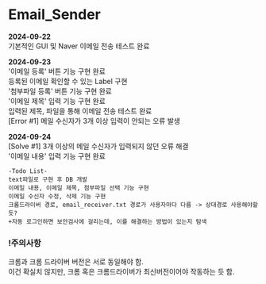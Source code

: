 # Email_Sender

**2024-09-22**  
기본적인 GUI 및 Naver 이메일 전송 테스트 완료

**2024-09-23**  
'이메일 등록' 버튼 기능 구현 완료  
등록된 이메일 확인할 수 있는 Label 구현  
'첨부파일 등록' 버튼 기능 구현 완료  
'이메일 제목' 입력 기능 구현 완료  
입력된 제목, 파일을 통해 이메일 전송 테스트 완료  
[Error #1] 메일 수신자가 3개 이상 입력이 안되는 오류 발생  

**2024-09-24**  
[Solve #1] 3개 이상의 메일 수신자가 입력되지 않던 오류 해결  
'이메일 내용' 입력 기능 구현 완료  

    -Todo List-  
    text파일로 구현 후 DB 개발  
    이메일 내용, 이메일 제목, 첨부파일 선택 기능 구현  
    이메일 수신자 수정, 삭제 기능 구현  
    크롬드라이버 경로, email_receiver.txt 경로가 사용자마다 다름 -> 상대경로 사용해야할듯?
    +자동 로그인하면 보안검사에 걸리는데, 이를 해결하는 방법이 있는지 탐색



### !주의사항  
크롬과 크롬 드라이버 버전은 서로 동일해야 함.  
이건 확실치 않지만, 크롬 혹은 크롬드라이버가 최신버전이어야 작동하는 듯 함.
